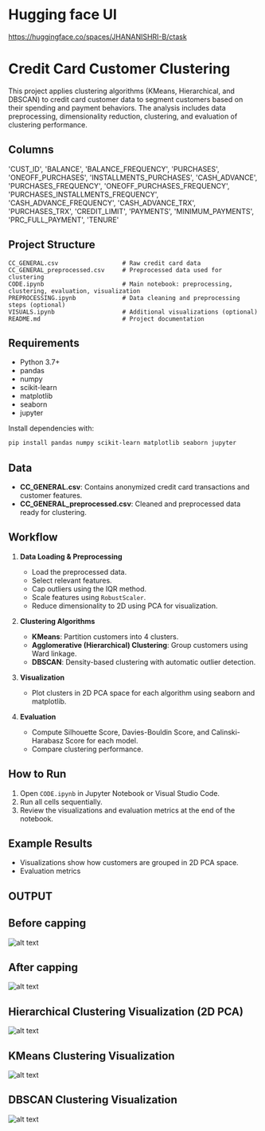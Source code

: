 # Hugging face UI
https://huggingface.co/spaces/JHANANISHRI-B/ctask
# Credit Card Customer Clustering

This project applies clustering algorithms (KMeans, Hierarchical, and DBSCAN) to credit card customer data to segment customers based on their spending and payment behaviors. The analysis includes data preprocessing, dimensionality reduction, clustering, and evaluation of clustering performance.

## Columns

'CUST_ID',
 'BALANCE',
 'BALANCE_FREQUENCY',
 'PURCHASES',
 'ONEOFF_PURCHASES',
 'INSTALLMENTS_PURCHASES',
 'CASH_ADVANCE',
 'PURCHASES_FREQUENCY',
 'ONEOFF_PURCHASES_FREQUENCY',
 'PURCHASES_INSTALLMENTS_FREQUENCY',
 'CASH_ADVANCE_FREQUENCY',
 'CASH_ADVANCE_TRX',
 'PURCHASES_TRX',
 'CREDIT_LIMIT',
 'PAYMENTS',
 'MINIMUM_PAYMENTS',
 'PRC_FULL_PAYMENT',
 'TENURE'

## Project Structure

```
CC_GENERAL.csv                  # Raw credit card data
CC_GENERAL_preprocessed.csv     # Preprocessed data used for clustering
CODE.ipynb                      # Main notebook: preprocessing, clustering, evaluation, visualization
PREPROCESSING.ipynb             # Data cleaning and preprocessing steps (optional)
VISUALS.ipynb                   # Additional visualizations (optional)
README.md                       # Project documentation
```

## Requirements

- Python 3.7+
- pandas
- numpy
- scikit-learn
- matplotlib
- seaborn
- jupyter

Install dependencies with:
```sh
pip install pandas numpy scikit-learn matplotlib seaborn jupyter
```

## Data

- **CC_GENERAL.csv**: Contains anonymized credit card transactions and customer features.
- **CC_GENERAL_preprocessed.csv**: Cleaned and preprocessed data ready for clustering.

## Workflow

1. **Data Loading & Preprocessing**
   - Load the preprocessed data.
   - Select relevant features.
   - Cap outliers using the IQR method.
   - Scale features using `RobustScaler`.
   - Reduce dimensionality to 2D using PCA for visualization.

2. **Clustering Algorithms**
   - **KMeans**: Partition customers into 4 clusters.
   - **Agglomerative (Hierarchical) Clustering**: Group customers using Ward linkage.
   - **DBSCAN**: Density-based clustering with automatic outlier detection.

3. **Visualization**
   - Plot clusters in 2D PCA space for each algorithm using seaborn and matplotlib.

4. **Evaluation**
   - Compute Silhouette Score, Davies-Bouldin Score, and Calinski-Harabasz Score for each model.
   - Compare clustering performance.

## How to Run

1. Open `CODE.ipynb` in Jupyter Notebook or Visual Studio Code.
2. Run all cells sequentially.
3. Review the visualizations and evaluation metrics at the end of the notebook.

## Example Results

- Visualizations show how customers are grouped in 2D PCA space.
- Evaluation metrics



## OUTPUT

## Before capping
![alt text](image-3.png)
## After capping
![alt text](image-4.png)
## Hierarchical Clustering Visualization (2D PCA)
![alt text](image-2.png)
## KMeans Clustering Visualization
![alt text](image-1.png)
## DBSCAN Clustering Visualization
![alt text](image-5.png)
